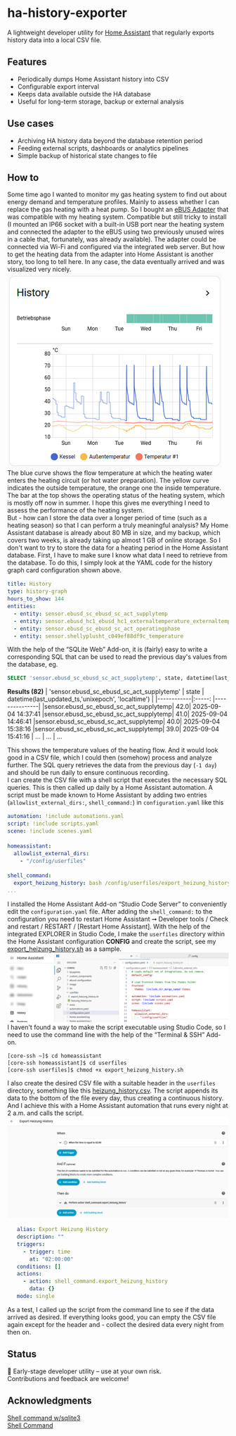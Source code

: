 # ha-history-exporter
A lightweight developer utility for [Home Assistant](https://www.home-assistant.io/) that regularly exports history data into a local CSV file.

## Features
- Periodically dumps Home Assistant history into CSV
- Configurable export interval
- Keeps data available outside the HA database
- Useful for long-term storage, backup or external analysis

## Use cases
- Archiving HA history data beyond the database retention period
- Feeding external scripts, dashboards or analytics pipelines
- Simple backup of historical state changes to file

## How to
Some time ago I wanted to monitor my gas heating system to find out about energy demand and temperature profiles. Mainly to assess whether I can replace the gas heating with a heat pump. So I bought an [eBUS Adapter](https://adapter.ebusd.eu/index.en.html) that was compatible with my heating system. Compatible but still tricky to install (I mounted an IP66 socket with a built-in USB port near the heating system and connected the adapter to the eBUS using two previously unused wires in a cable that, fortunately, was already available). The adapter could be connected via Wi-Fi and configured via the integrated web server. But how to get the heating data from the adapter into Home Assistant is another story, too long to tell here.
In any case, the data eventually arrived and was visualized very nicely.
![Home Assistant History](https://github.com/ThomasHeinrichSchmidt/ha-history-exporter/blob/main/media/ha-history.png?raw=true)
The blue curve shows the flow temperature at which the heating water enters the heating circuit (or hot water preparation).
The yellow curve indicates the outside temperature, the orange one the inside temperature. The bar at the top shows the operating status of the heating system, which is mostly off now in summer. I hope this gives me everything I need to assess the performance of the heating system.\
But - how can I store the data over a longer period of time (such as a heating season) so that I can perform a truly meaningful analysis? My Home Assistant database is already about 80 MB in size, and my backup, which covers two weeks, is already taking up almost 1 GB of online storage. So I don't want to try to store the data for a heating period in the Home Assistant database. 
First, I have to make sure I know what data I need to retrieve from the database. To do this, I simply look at the YAML code for the history graph card configuration shown above.
```YAML
title: History
type: history-graph
hours_to_show: 144
entities:
  - entity: sensor.ebusd_sc_ebusd_sc_act_supplytemp
  - entity: sensor.ebusd_hc1_ebusd_hc1_externaltemperature_externaltemperature
  - entity: sensor.ebusd_sc_ebusd_sc_act_operatingphase
  - entity: sensor.shellyplusht_c049ef88df9c_temperature
```
With the help of the “SQLite Web” Add-on, it is (fairly) easy to write a corresponding SQL that can be used to read the previous day's values from the database, eg.
```SQL
SELECT 'sensor.ebusd_sc_ebusd_sc_act_supplytemp', state, datetime(last_updated_ts,'unixepoch', 'localtime') FROM states WHERE metadata_id = (SELECT  metadata_id FROM states_meta WHERE entity_id = 'sensor.ebusd_sc_ebusd_sc_act_supplytemp') AND last_updated_ts > unixepoch(datetime('now', '-1 day'))
```
**Results (82)**
| 'sensor.ebusd_sc_ebusd_sc_act_supplytemp' | state | datetime(last_updated_ts,'unixepoch', 'localtime') |
|------------|:-----: |---------------|
|sensor.ebusd_sc_ebusd_sc_act_supplytemp| 	42.0| 	2025-09-04 14:37:41
|sensor.ebusd_sc_ebusd_sc_act_supplytemp| 	41.0| 	2025-09-04 14:46:41
|sensor.ebusd_sc_ebusd_sc_act_supplytemp| 	40.0| 	2025-09-04 15:38:16
|sensor.ebusd_sc_ebusd_sc_act_supplytemp| 	39.0| 	2025-09-04 15:41:16 
| ...                                   | ...    | ...

This shows the temperature values of the heating flow. And it would look good in a CSV file, which I could then (somehow) process and analyze further. The SQL query retrieves the data from the previous day (``-1 day``) and should be run daily to ensure continuous recording.\
I can create the CSV file with a shell script that executes the necessary SQL queries. This is then called up daily by a Home Assistant automation. A script must be made known to Home Assistant by adding two entries (``allowlist_external_dirs:``, ``shell_command:``) in ``configuration.yaml`` like this
```YAML
automation: !include automations.yaml
script: !include scripts.yaml
scene: !include scenes.yaml

homeassistant:
  allowlist_external_dirs:
    - "/config/userfiles"

shell_command:
  export_heizung_history: bash /config/userfiles/export_heizung_history.sh
...
```

I installed the Home Assistant Add-on “Studio Code Server” to conveniently edit the ``configuration.yaml`` file.
After adding the ``shell_command:`` to the configuration you need to restart Home Assistant ➞ Developer tools / Check and restart / RESTART / [Restart Home Assistant]. With the help of the integrated EXPLORER in Studio Code, I make the ``userfiles`` directory within the Home Assistant configuration **CONFIG** and create the script, see my [export_heizung_history.sh](https://github.com/ThomasHeinrichSchmidt/ha-history-exporter/blob/main/export_heizung_history.sh) as a sample.
![Studio Code Server](https://github.com/ThomasHeinrichSchmidt/ha-history-exporter/blob/main/media/StudioCodeServer.png?raw=true)
I haven't found a way to make the script executable using Studio Code, so I need to use the command line with the help of the “Terminal & SSH” Add-on.
```
[core-ssh ~]$ cd homeassistant
[core-ssh homeassistant]$ cd userfiles
[core-ssh userfiles]$ chmod +x export_heizung_history.sh 
```
I also create the desired CSV file with a suitable header in the ``userfiles`` directory, something like this  [heizung_history.csv](https://github.com/ThomasHeinrichSchmidt/ha-history-exporter/blob/main/heizung_history.csv).
The script appends its data to the bottom of the file every day, thus creating a continuous history.
And I achieve this with a Home Assistant automation that runs every night at 2 a.m. and calls the script.
![Home Assistant Export Automation](https://github.com/ThomasHeinrichSchmidt/ha-history-exporter/blob/main/media/ha-export-automation.png)
```YAML
   alias: Export Heizung History
   description: ""
   triggers:
     - trigger: time
       at: "02:00:00"
   conditions: []
   actions:
     - action: shell_command.export_heizung_history
       data: {}
   mode: single
```
As a test, I called up the script from the command line to see if the data arrived as desired. If everything looks good, you can empty the CSV file again except for the header and - collect the desired data every night from then on.

## Status
🚧 Early-stage developer utility – use at your own risk.  
Contributions and feedback are welcome!

## Acknowledgments
[Shell command w/sqlite3](https://community.home-assistant.io/t/shell-command-w-sqlite3/443430/3)\
[Shell Command](https://www.home-assistant.io/integrations/shell_command/)
